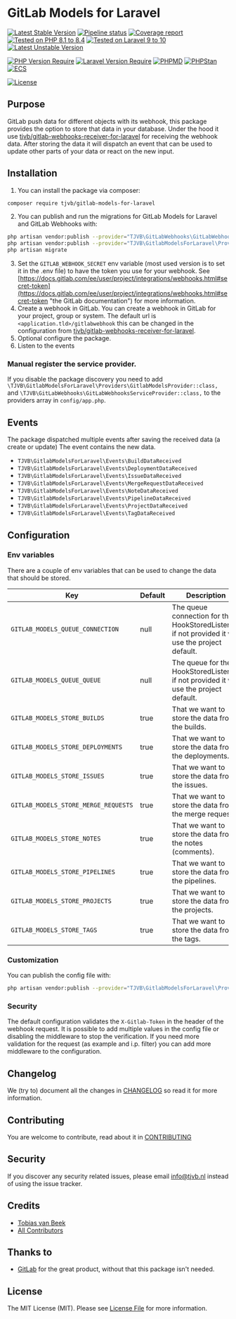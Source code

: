 # GitLab Models for Laravel

[![Latest Stable Version](https://poser.pugx.org/tjvb/gitlab-models-for-laravel/v)](https://packagist.org/packages/tjvb/gitlab-models-for-laravel)
[![Pipeline status](https://gitlab.com/tjvb/gitlab-models-for-laravel/badges/master/pipeline.svg)](https://gitlab.com/tjvb/gitlab-models-for-laravel/-/pipelines?page=1&scope=all&ref=master)
[![Coverage report](https://gitlab.com/tjvb/gitlab-models-for-laravel/badges/master/coverage.svg)](https://gitlab.com/tjvb/gitlab-models-for-laravel/-/pipelines?page=1&scope=all&ref=master)
[![Tested on PHP 8.1 to 8.4](https://img.shields.io/badge/Tested%20on-PHP%208.1%20|%208.2%20|%208.3|%208.4-brightgreen.svg?maxAge=2419200)](https://gitlab.com/tjvb/gitlab-models-for-laravel/-/pipelines?page=1&scope=all&ref=master)
[![Tested on Laravel 9 to 10](https://img.shields.io/badge/Tested%20on-Laravel%209%20|%2010-brightgreen.svg?maxAge=2419200)](https://gitlab.com/tjvb/laravel-mail-catchall/-/pipelines?page=1&scope=all&ref=master)
[![Latest Unstable Version](https://poser.pugx.org/tjvb/gitlab-models-for-laravel/v/unstable)](https://packagist.org/packages/tjvb/gitlab-models-for-laravel)


[![PHP Version Require](https://poser.pugx.org/tjvb/gitlab-models-for-laravel/require/php)](https://packagist.org/packages/tjvb/gitlab-models-for-laravel)
[![Laravel Version Require](https://poser.pugx.org/tjvb/gitlab-models-for-laravel/require/laravel/framework)](https://packagist.org/packages/tjvb/laravel-mail-catchall)
[![PHPMD](https://img.shields.io/badge/PHPMD-checked-brightgreen.svg)](https://gitlab.com/tjvb/gitlab-models-for-laravel/-/blob/master/phpmd.xml.dist)
[![PHPStan](https://img.shields.io/badge/PHPStan-checked-brightgreen.svg)](https://gitlab.com/tjvb/gitlab-models-for-laravel/-/blob/master/phpstan.neon.dist)
[![ECS](https://img.shields.io/badge/ECS-PSR12-brightgreen.svg)](https://gitlab.com/tjvb/gitlab-models-for-laravel/-/blob/master/ecs.php)


[![License](https://poser.pugx.org/tjvb/gitlab-models-for-laravel/license)](https://packagist.org/packages/tjvb/gitlab-models-for-laravel)

## Purpose

GitLab push data for different objects with its webhook, this package provides the option to store that data in your database. Under the hood it use [tjvb/gitlab-webhooks-receiver-for-laravel](https://gitlab.com/tjvb/gitlab-webhooks-receiver-for-laravel/) for receiving the webhook data. After storing the data it will dispatch an event that can be used to update other parts of your data or react on the new input.

## Installation

1. You can install the package via composer:
```bash
composer require tjvb/gitlab-models-for-laravel
```

2. You can publish and run the migrations for GitLab Models for Laravel and GitLab Webhooks with:

```bash
php artisan vendor:publish --provider="TJVB\GitLabWebhooks\GitLabWebhooksServiceProvider" --tag="migrations"
php artisan vendor:publish --provider="TJVB\GitlabModelsForLaravel\Providers\GitlabModelsProvider" --tag="migrations"
php artisan migrate
```

3. Set the `GITLAB_WEBHOOK_SECRET` env variable (most used version is to set it in the .env file) to have the token you use for your webhook. See [https://docs.gitlab.com/ee/user/project/integrations/webhooks.html#secret-token](https://docs.gitlab.com/ee/user/project/integrations/webhooks.html#secret-token "the GitLab documentation") for more information.
4. Create a webhook in GitLab.
   You can create a webhook in GitLab for your project, group or system. The default url is `<application.tld>/gitlabwebhook` this can be changed in the configuration from [tjvb/gitlab-webhooks-receiver-for-laravel](https://gitlab.com/tjvb/gitlab-webhooks-receiver-for-laravel/).
5. Optional configure the package.
6. Listen to the events

### Manual register the service provider.
If you disable the package discovery you need to add `\TJVB\GitlabModelsForLaravel\Providers\GitlabModelsProvider::class,` and `\TJVB\GitLabWebhooks\GitLabWebhooksServiceProvider::class,` to the providers array in `config/app.php`.


## Events

The package dispatched multiple events after saving the received data (a create or update) The event contains the new data.

* `TJVB\GitlabModelsForLaravel\Events\BuildDataReceived`
* `TJVB\GitlabModelsForLaravel\Events\DeploymentDataReceived`
* `TJVB\GitlabModelsForLaravel\Events\IssueDataReceived`
* `TJVB\GitlabModelsForLaravel\Events\MergeRequestDataReceived`
* `TJVB\GitlabModelsForLaravel\Events\NoteDataReceived`
* `TJVB\GitlabModelsForLaravel\Events\PipelineDataReceived`
* `TJVB\GitlabModelsForLaravel\Events\ProjectDataReceived`
* `TJVB\GitlabModelsForLaravel\Events\TagDataReceived`


## Configuration

### Env variables
There are a couple of env variables that can be used to change the data that should be stored.

| Key | Default | Description                                                                                       |
|-----|---------|---------------------------------------------------------------------------------------------------|
|`GITLAB_MODELS_QUEUE_CONNECTION`| null    | The queue connection for the HookStoredListener, if not provided it will use the project default. |
|`GITLAB_MODELS_QUEUE_QUEUE`| null    | The queue for the HookStoredListener, if not provided it will use the project default.      |
|`GITLAB_MODELS_STORE_BUILDS`| true    | That we want to store the data from the builds.                                                   |
|`GITLAB_MODELS_STORE_DEPLOYMENTS`| true    | That we want to store the data from the deployments.                                              |
|`GITLAB_MODELS_STORE_ISSUES`| true    | That we want to store the data from the issues.                                                   |
|`GITLAB_MODELS_STORE_MERGE_REQUESTS`| true    | That we want to store the data from the merge requests.                                           |
|`GITLAB_MODELS_STORE_NOTES`| true    | That we want to store the data from the notes (comments).                                         |
|`GITLAB_MODELS_STORE_PIPELINES`| true    | That we want to store the data from the pipelines.                                                |
|`GITLAB_MODELS_STORE_PROJECTS`| true    | That we want to store the data from the projects.                                                 |
|`GITLAB_MODELS_STORE_TAGS`| true    | That we want to store the data from the tags.                                                     |

### Customization
You can publish the config file with:
```bash
php artisan vendor:publish --provider="TJVB\GitlabModelsForLaravel\Providers\GitlabModelsProvider" --tag="config"
```

### Security
The default configuration validates the `X-Gitlab-Token` in the header of the webhook request. It is possible to add multiple values in the config file or disabling the middleware to stop the verification. If you need more validation for the request (as example and i.p. filter) you can add more middleware to the configuration.

## Changelog
We (try to) document all the changes in [CHANGELOG](CHANGELOG.md) so read it for more information.

## Contributing
You are welcome to contribute, read about it in [CONTRIBUTING](CONTRIBUTING.md)

## Security
If you discover any security related issues, please email info@tjvb.nl instead of using the issue tracker.

## Credits

- [Tobias van Beek](https://tjvb.nl/about)
- [All Contributors](https://gitlab.com/tjvb/gitlab-models-for-laravel/-/graphs/master)

## Thanks to
- [GitLab](https://gitlab.com) for the great product, without that this package isn't needed.

## License
The MIT License (MIT). Please see [License File](LICENSE.md) for more information.

